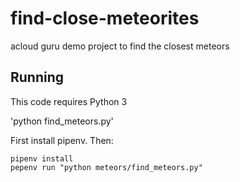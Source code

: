 # find-close-meteorites
acloud guru demo project to find the closest meteors

## Running
This code requires Python 3

'python find_meteors.py'

First install pipenv. Then:
```
pipenv install
pepenv run "python meteors/find_meteors.py"
```
